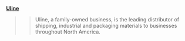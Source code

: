 [**Uline**](http://www.uline.com/Corporate/About_Company.aspx)

>> Uline, a family-owned business, is the leading distributor of shipping, industrial and packaging materials to businesses throughout North America.